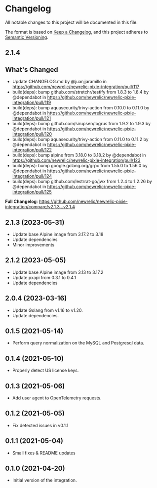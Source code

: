 # Changelog

All notable changes to this project will be documented in this file.

The format is based on [Keep a Changelog](https://keepachangelog.com/en/1.0.0/),
and this project adheres to [Semantic Versioning](https://semver.org/spec/v2.0.0.html).

## 2.1.4

## What's Changed
- Update CHANGELOG.md by @juanjjaramillo in https://github.com/newrelic/newrelic-pixie-integration/pull/117
- build(deps): bump github.com/stretchr/testify from 1.8.3 to 1.8.4 by @dependabot in https://github.com/newrelic/newrelic-pixie-integration/pull/119
- build(deps): bump aquasecurity/trivy-action from 0.10.0 to 0.11.0 by @dependabot in https://github.com/newrelic/newrelic-pixie-integration/pull/121
- build(deps): bump github.com/sirupsen/logrus from 1.9.2 to 1.9.3 by @dependabot in https://github.com/newrelic/newrelic-pixie-integration/pull/120
- build(deps): bump aquasecurity/trivy-action from 0.11.0 to 0.11.2 by @dependabot in https://github.com/newrelic/newrelic-pixie-integration/pull/122
- build(deps): bump alpine from 3.18.0 to 3.18.2 by @dependabot in https://github.com/newrelic/newrelic-pixie-integration/pull/123
- build(deps): bump google.golang.org/grpc from 1.55.0 to 1.56.0 by @dependabot in https://github.com/newrelic/newrelic-pixie-integration/pull/124
- build(deps): bump github.com/lestrrat-go/jwx from 1.2.4 to 1.2.26 by @dependabot in https://github.com/newrelic/newrelic-pixie-integration/pull/125


**Full Changelog**: https://github.com/newrelic/newrelic-pixie-integration/compare/v2.1.3...v2.1.4

## 2.1.3 (2023-05-31)

- Update base Alpine image from 3.17.2 to 3.18
- Update dependencies
- Minor improvements

## 2.1.2 (2023-05-05)

- Update base Alpine image from 3.13 to 3.17.2
- Update pxapi from 0.3.1 to 0.4.1
- Update dependencies

## 2.0.4 (2023-03-16)

- Update Golang from v1.16 to v1.20.
- Update dependencies.

## 0.1.5 (2021-05-14)

- Perform query normalization on the MySQL and Postgresql data.

## 0.1.4 (2021-05-10)

- Properly detect US license keys.

## 0.1.3 (2021-05-06)

- Add user agent to OpenTelemetry requests.

## 0.1.2 (2021-05-05)

- Fix detected issues in v0.1.1

## 0.1.1 (2021-05-04)

- Small fixes & README updates

## 0.1.0 (2021-04-20)

- Initial version of the integration.
